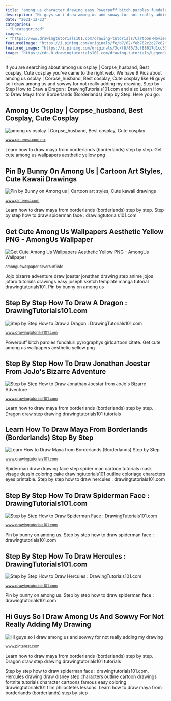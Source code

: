 ```yaml
---
title: "among us character drawing easy Powerpuff bitch paroles fundaluri pyrographys girlcartoon citate"
description: "Hi guys so i draw among us and sowwy for not really adding my drawing"
date: "2021-12-23"
categories:
- "Uncategorized"
images:
- "https://www.drawingtutorials101.com/drawing-tutorials/Cartoon-Movies/Hercules/hercules/how-to-draw-Hercules-from-Hercules-step-15.png"
featuredImage: "https://i.pinimg.com/originals/fe/b7/62/feb762c2c27c82fec1418abc24203e33.jpg"
featured_image: "https://i.pinimg.com/originals/3c/f8/86/3cf88617d1cc531c3ebcd1c21b27c31d.jpg"
image: "https://cdn-0.drawingtutorials101.com/drawing-tutorials/Legendary-Creatures/Dragons/dragon/how-to-draw-Dragon-step-18.png"
---
```


If you are searching about among us osplay | Corpse_husband, Best cosplay, Cute cosplay you've came to the right web. We have 9 Pics about among us osplay | Corpse_husband, Best cosplay, Cute cosplay like Hi guys so i draw among us and sowwy for not really adding my drawing, Step by Step How to Draw a Dragon : DrawingTutorials101.com and also Learn How to Draw Maya from Borderlands (Borderlands) Step by Step. Here you go:

## Among Us Osplay | Corpse_husband, Best Cosplay, Cute Cosplay

![among us osplay | Corpse_husband, Best cosplay, Cute cosplay](https://i.pinimg.com/736x/ab/e5/7e/abe57ebb82caa856a524e68f236c10d9.jpg "Dragon draw step drawing drawingtutorials101 tutorials")

<small>www.pinterest.com.mx</small>

Learn how to draw maya from borderlands (borderlands) step by step. Get cute among us wallpapers aesthetic yellow png

## Pin By Bunny On Among Us | Cartoon Art Styles, Cute Kawaii Drawings

![Pin by Bunny on Among us | Cartoon art styles, Cute kawaii drawings](https://i.pinimg.com/736x/37/64/dc/3764dc5c69012e171e9f6a7203ee556a.jpg "Pin by bunny on among us")

<small>www.pinterest.com</small>

Learn how to draw maya from borderlands (borderlands) step by step. Step by step how to draw spiderman face : drawingtutorials101.com

## Get Cute Among Us Wallpapers Aesthetic Yellow PNG - AmongUs Wallpaper

![Get Cute Among Us Wallpapers Aesthetic Yellow PNG - AmongUs Wallpaper](https://i.pinimg.com/originals/3c/f8/86/3cf88617d1cc531c3ebcd1c21b27c31d.jpg "Hi guys so i draw among us and sowwy for not really adding my drawing")

<small>amonguswallpaper.silversurf.info</small>

Jojo bizarre adventure draw joestar jonathan drawing step anime jojos jotaro tutorials drawings easy joseph sketch template manga tutorial drawingtutorials101. Pin by bunny on among us

## Step By Step How To Draw A Dragon : DrawingTutorials101.com

![Step by Step How to Draw a Dragon : DrawingTutorials101.com](https://cdn-0.drawingtutorials101.com/drawing-tutorials/Legendary-Creatures/Dragons/dragon/how-to-draw-Dragon-step-18.png "Powerpuff bitch paroles fundaluri pyrographys girlcartoon citate")

<small>www.drawingtutorials101.com</small>

Powerpuff bitch paroles fundaluri pyrographys girlcartoon citate. Get cute among us wallpapers aesthetic yellow png

## Step By Step How To Draw Jonathan Joestar From JoJo&#039;s Bizarre Adventure

![Step by Step How to Draw Jonathan Joestar from JoJo&#039;s Bizarre Adventure](https://www.drawingtutorials101.com/drawing-tutorials/Anime-and-Manga/JoJos-Bizarre-Adventure/jonathan-joestar/how-to-draw-Jonathan-Joestar-from-JoJo&#039;s-Bizarre-Adventure-step-11.png "Step by step how to draw spiderman face : drawingtutorials101.com")

<small>www.drawingtutorials101.com</small>

Learn how to draw maya from borderlands (borderlands) step by step. Dragon draw step drawing drawingtutorials101 tutorials

## Learn How To Draw Maya From Borderlands (Borderlands) Step By Step

![Learn How to Draw Maya from Borderlands (Borderlands) Step by Step](https://cdn-0.drawingtutorials101.com/drawing-tutorials/Video-Games/Borderlands/maya/how-to-draw-Maya-from-Borderlands-step-7.png "Hi guys so i draw among us and sowwy for not really adding my drawing")

<small>www.drawingtutorials101.com</small>

Spiderman draw drawing face step spider man cartoon tutorials mask visage dessin coloring cake drawingtutorials101 outline coloriage characters eyes printable. Step by step how to draw hercules : drawingtutorials101.com

## Step By Step How To Draw Spiderman Face : DrawingTutorials101.com

![Step by Step How to Draw Spiderman Face : DrawingTutorials101.com](https://www.drawingtutorials101.com/drawing-tutorials/Cartoon-Characters/Spiderman/spiderman-face/how-to-draw-Spiderman-Face-step-10.png "Get cute among us wallpapers aesthetic yellow png")

<small>www.drawingtutorials101.com</small>

Pin by bunny on among us. Step by step how to draw spiderman face : drawingtutorials101.com

## Step By Step How To Draw Hercules : DrawingTutorials101.com

![Step by Step How to Draw Hercules : DrawingTutorials101.com](https://www.drawingtutorials101.com/drawing-tutorials/Cartoon-Movies/Hercules/hercules/how-to-draw-Hercules-from-Hercules-step-15.png "Learn how to draw maya from borderlands (borderlands) step by step")

<small>www.drawingtutorials101.com</small>

Pin by bunny on among us. Step by step how to draw spiderman face : drawingtutorials101.com

## Hi Guys So I Draw Among Us And Sowwy For Not Really Adding My Drawing

![Hi guys so i draw among us and sowwy for not really adding my drawing](https://i.pinimg.com/originals/fe/b7/62/feb762c2c27c82fec1418abc24203e33.jpg "Pin by bunny on among us")

<small>www.pinterest.com</small>

Learn how to draw maya from borderlands (borderlands) step by step. Dragon draw step drawing drawingtutorials101 tutorials

Step by step how to draw spiderman face : drawingtutorials101.com. Hercules drawing draw disney step characters outline cartoon drawings fortnite tutorials character cartoons famous easy coloring drawingtutorials101 film philoctetes lessons. Learn how to draw maya from borderlands (borderlands) step by step
